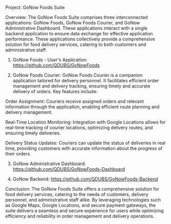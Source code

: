 Project: GoNow Foods Suite

Overview:
The GoNow Foods Suite comprises three interconnected applications: GoNow Foods, GoNow Foods Courier, and GoNow Administrative Dashboard. These applications interact with a single backend application to ensure data exchange for effective application performance. These applications collectively provide a comprehensive solution for food delivery services, catering to both customers and administrative staff.

1. GoNow Foods - User's Application: https://github.com/QDUBS/GoNowFoods

2. GoNow Foods Courier:
GoNow Foods Courier is a companion application tailored for delivery personnel. It facilitates efficient order management and delivery tracking, ensuring timely and accurate delivery of orders. Key features include:

Order Assignment: Couriers receive assigned orders and relevant information through the application, enabling efficient route planning and delivery management.

Real-Time Location Monitoring: Integration with Google Locations allows for real-time tracking of courier locations, optimizing delivery routes, and ensuring timely deliveries.

Delivery Status Updates: Couriers can update the status of deliveries in real time, providing customers with accurate information about the progress of their orders.

3. GoNow Administrative Dashboard: https://github.com/QDUBS/GoNowFoods-Dashboard

4. GoNow Backend: https://github.com/QDUBS/GoNowFoods-Backend

Conclusion:
The GoNow Foods Suite offers a comprehensive solution for food delivery services, catering to the needs of customers, delivery personnel, and administrative staff alike. By leveraging technologies such as Google Maps, Google Locations, and secure payment gateways, the suite delivers a seamless and secure experience for users while optimizing efficiency and reliability in order management and delivery operations.
